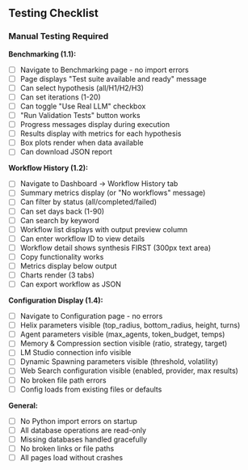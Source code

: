## Testing Checklist

### Manual Testing Required

**Benchmarking (1.1):**
- [ ] Navigate to Benchmarking page - no import errors
- [ ] Page displays "Test suite available and ready" message
- [ ] Can select hypothesis (all/H1/H2/H3)
- [ ] Can set iterations (1-20)
- [ ] Can toggle "Use Real LLM" checkbox
- [ ] "Run Validation Tests" button works
- [ ] Progress messages display during execution
- [ ] Results display with metrics for each hypothesis
- [ ] Box plots render when data available
- [ ] Can download JSON report

**Workflow History (1.2):**
- [ ] Navigate to Dashboard → Workflow History tab
- [ ] Summary metrics display (or "No workflows" message)
- [ ] Can filter by status (all/completed/failed)
- [ ] Can set days back (1-90)
- [ ] Can search by keyword
- [ ] Workflow list displays with output preview column
- [ ] Can enter workflow ID to view details
- [ ] Workflow detail shows synthesis FIRST (300px text area)
- [ ] Copy functionality works
- [ ] Metrics display below output
- [ ] Charts render (3 tabs)
- [ ] Can export workflow as JSON

**Configuration Display (1.4):**
- [ ] Navigate to Configuration page - no errors
- [ ] Helix parameters visible (top_radius, bottom_radius, height, turns)
- [ ] Agent parameters visible (max_agents, token_budget, temps)
- [ ] Memory & Compression section visible (ratio, strategy, target)
- [ ] LM Studio connection info visible
- [ ] Dynamic Spawning parameters visible (threshold, volatility)
- [ ] Web Search configuration visible (enabled, provider, max results)
- [ ] No broken file path errors
- [ ] Config loads from existing files or defaults

**General:**
- [ ] No Python import errors on startup
- [ ] All database operations are read-only
- [ ] Missing databases handled gracefully
- [ ] No broken links or file paths
- [ ] All pages load without crashes
